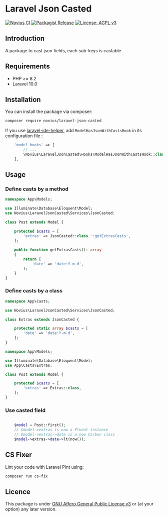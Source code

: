 # Laravel Json Casted

[![Novius CI](https://github.com/novius/laravel-json-casted/actions/workflows/main.yml/badge.svg?branch=main)](https://github.com/novius/laravel-json-casted/actions/workflows/main.yml)
[![Packagist Release](https://img.shields.io/packagist/v/novius/laravel-json-casted.svg?maxAge=1800&style=flat-square)](https://packagist.org/packages/novius/laravel-json-casted)
[![License: AGPL v3](https://img.shields.io/badge/License-AGPL%20v3-blue.svg)](http://www.gnu.org/licenses/agpl-3.0)


## Introduction

A package to cast json fields, each sub-keys is castable

## Requirements

* PHP >= 8.2
* Laravel 10.0

## Installation

You can install the package via composer:

```bash
composer require novius/laravel-json-casted
```

If you use [laravel-ide-helper](https://github.com/barryvdh/laravel-ide-helper/tree/master?tab=readme-ov-file#automatic-phpdocs-for-models), add `ModelHasJsonWithCastsHook` in its configuration file :

```php
    'model_hooks' => [
        // ...
        \Novius\LaravelJsonCasted\Hooks\ModelHasJsonWithCastsHook::class,
    ],
```

## Usage

### Define casts by a method

```php
namespace App\Models;

use Illuminate\Database\Eloquent\Model;
use Novius\LaravelJsonCasted\Services\JsonCasted;

class Post extends Model {

    protected $casts = [
        'extras' => JsonCasted::class.':getExtrasCasts',
    ];
    
    public function getExtrasCasts(): array
    {
        return [
            'date' => 'date:Y-m-d',
        ];
    }
}
```

### Define casts by a class

```php
namespace App\Casts;

use Novius\LaravelJsonCasted\Services\JsonCasted;

class Extras extends JsonCasted {

    protected static array $casts = [
        'date' => 'date:Y-m-d',
    ];
}
```

```php
namespace App\Models;

use Illuminate\Database\Eloquent\Model;
use App\Casts\Extras;

class Post extends Model {

    protected $casts = [
        'extras' => Extras::class,
    ];
}
```

### Use casted field

```php

    $model = Post::first();
    // $model->extras is now a Fluent instance 
    // $model->extras->date is a now Carbon class 
    $model->extras->date->lt(now());
```

## CS Fixer

Lint your code with Laravel Pint using:

```bash
composer run cs-fix
```

## Licence

This package is under [GNU Affero General Public License v3](http://www.gnu.org/licenses/agpl-3.0.html) or (at your option) any later version.
